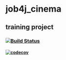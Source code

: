 # job4j_cinema
## training project 
### [![Build Status](https://travis-ci.com/ogneyar79/job4j_cinema.svg?branch=master)](https://travis-ci.com/ogneyar79/job4j_cinema)
#### [![codecov](https://codecov.io/gh/ogneyar79/job4j_cinema/branch/master/graph/badge.svg?token=465ANO3SID)](https://codecov.io/gh/ogneyar79/job4j_cinema)